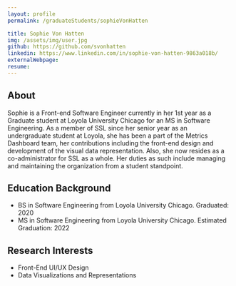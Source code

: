 ```yaml
---
layout: profile
permalink: /graduateStudents/sophieVonHatten

title: Sophie Von Hatten
img: /assets/img/user.jpg
github: https://github.com/svonhatten
linkedin: https://www.linkedin.com/in/sophie-von-hatten-9863a018b/
externalWebpage:
resume:
---
```


## About

Sophie is a Front-end Software Engineer currently in her 1st year as a Graduate student at Loyola University Chicago for an MS in Software Engineering. As a member of SSL since her senior year as an undergraduate student at Loyola, she has been a part of the Metrics Dashboard team, her contributions including the front-end design and development of the visual data representation. Also, she now resides as a co-administrator for SSL as a whole. Her duties as such include managing and maintaining the organization from a student standpoint.

## Education Background

- BS in Software Engineering from Loyola University Chicago. Graduated: 2020
- MS in Software Engineering from Loyola University Chicago. Estimated Graduation: 2022

## Research Interests

- Front-End UI/UX Design
- Data Visualizations and Representations
